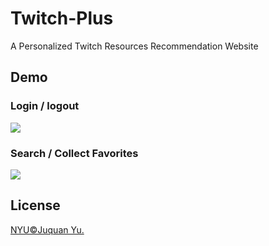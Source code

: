 # Twitch-Plus
A Personalized Twitch Resources Recommendation Website

## Demo
### Login / logout
![](https://github.com/JuquanYu/Twitch-Plus/blob/master/img/twitch-demo-1.gif)

### Search / Collect Favorites
![](https://github.com/JuquanYu/Twitch-Plus/blob/master/img/twitch-demo-2.gif)

## License
[NYU©Juquan Yu.](../LICENSE)

